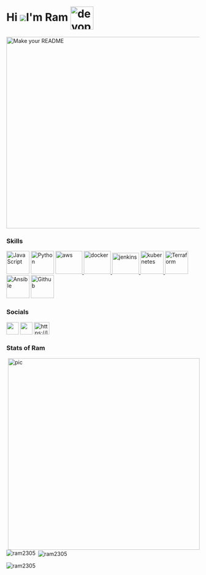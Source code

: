 
Hi ![](https://user-images.githubusercontent.com/18350557/176309783-0785949b-9127-417c-8b55-ab5a4333674e.gif)I'm Ram <img align="center" alt="devops" width="60" height="60" src="https://devopsconclave.com/images/aboutgif1.gif">
===========================================================================================================================

<img width="1900" height="500" alt="Make your README" src="https://user-images.githubusercontent.com/54402312/235190598-d0348ac2-ec69-4603-83ff-82ccf9ea62c6.png">


### Skills


<p align="left">
<a href="https://developer.mozilla.org/en-US/docs/Web/JavaScript" target="_blank" rel="noreferrer"><img src="https://brandslogos.com/wp-content/uploads/images/javascript-logo.png" width="60" height="60" alt="JavaScript" /></a>
<a href="https://www.python.org/" target="_blank" rel="noreferrer"><img src="https://raw.githubusercontent.com/danielcranney/readme-generator/main/public/icons/skills/python-colored.svg" width="60" height="60" alt="Python" /></a>
<a href="https://aws.amazon.com" target="_blank" rel="noreferrer"> <img src="https://www.metaltoad.com/sites/default/files/styles/large_personal_photo_870x500_/public/2020-05/aws-logo-blog-header.png?itok=t4o3meiH" alt="aws" width="70" height="60"/> </a>
<a href="https://www.docker.com/" target="_blank" rel="noreferrer"> <img src="https://cdn.iconscout.com/icon/free/png-256/social-275-116309.png" alt="docker" width="70" height="60"/> </a>
<a href="https://www.jenkins.io" target="_blank" rel="noreferrer"> <img src="https://www.vectorlogo.zone/logos/jenkins/jenkins-icon.svg" alt="jenkins" width="70" height="55"/> </a> 
<a href="https://kubernetes.io" target="_blank" rel="noreferrer"> <img src="https://www.vectorlogo.zone/logos/kubernetes/kubernetes-icon.svg" alt="kubernetes" width="60" height="60"/> </a>
<a href="https://www.terraform.io/" target="_blank" rel="noreferrer"> <img src="https://www.architect.io/wp-content/uploads/2023/02/terraform-logo-on-black-square-440x440.png" width="60" height="60" alt="Terraform" /></a>
 <a href="https://docs.ansible.com/" target="_blank" rel="noreferrer"> <img src="https://upload.wikimedia.org/wikipedia/commons/thumb/2/24/Ansible_logo.svg/1200px-Ansible_logo.svg.png" width="60" height="60" alt="Ansible" /></a>
 <a href="https://github.com/" target="_blank" rel="noreferrer"> <img src="https://cdn.pixabay.com/photo/2022/01/30/13/33/github-6980894_960_720.png" width="60" height="60" alt="Github" /></a>
</p>

### Socials

<p align="left"> 
<a href="https://www.github.com/Ram2305" target="_blank" rel="noreferrer"><img src="https://cdn.pixabay.com/photo/2022/01/30/13/33/github-6980894_960_720.png" width="32" height="32" /></a>
<a href="https://www.linkedin.com/in/rama-raju-cloud-devops-sre" target="_blank" rel="noreferrer"><img src="https://raw.githubusercontent.com/danielcranney/readme-generator/main/public/icons/socials/linkedin.svg" width="32" height="32" /></a>
<a href="https://leetcode.com/vjram2305/" target="blank"><img  src="https://raw.githubusercontent.com/rahuldkjain/github-profile-readme-generator/master/src/images/icons/Social/leet-code.svg" alt="https://leetcode.com/vjram2305/" height="32" width="40" /></a>
</p>

### Stats of Ram

<img width="500" height="500" align="right" alt="pic" src="https://i.pinimg.com/originals/e8/f4/53/e8f453469a3ec97ecd354df465d73913.gif">
<p><img align="left" src="https://github-readme-stats.vercel.app/api/top-langs?username=ram2305&show_icons=true&locale=en&layout=compact" alt="ram2305" /></p>

<p>&nbsp;<img align="center" src="https://github-readme-stats.vercel.app/api?username=ram2305&show_icons=true&locale=en" alt="ram2305" /></p>

<p><img align="center" src="https://github-readme-streak-stats.herokuapp.com/?user=ram2305&" alt="ram2305" /></p>
